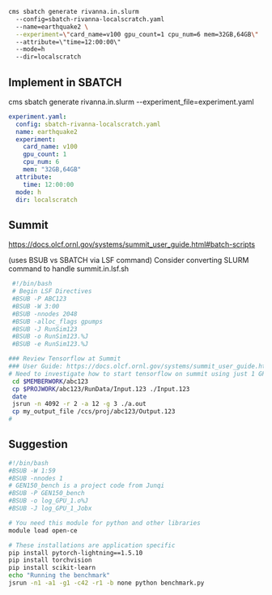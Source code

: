 

```bash
cms sbatch generate rivanna.in.slurm 
  --config=sbatch-rivanna-localscratch.yaml
  --name=earthquake2 \
  --experiment=\"card_name=v100 gpu_count=1 cpu_num=6 mem=32GB,64GB\"
  --attribute=\"time=12:00:00\"
  --mode=h
  --dir=localscratch
```

## Implement in SBATCH
cms sbatch generate rivanna.in.slurm --experiment_file=experiment.yaml

```yaml
experiment.yaml:
  config: sbatch-rivanna-localscratch.yaml
  name: earthquake2
  experiment:
    card_name: v100
    gpu_count: 1
    cpu_num: 6
    mem: "32GB,64GB"
  attribute:
    time: 12:00:00
  mode: h
  dir: localscratch
```



## Summit

https://docs.olcf.ornl.gov/systems/summit_user_guide.html#batch-scripts

(uses BSUB vs SBATCH via LSF command)
Consider converting SLURM command to handle summit.in.lsf.sh

```bash
 #!/bin/bash
 # Begin LSF Directives
 #BSUB -P ABC123
 #BSUB -W 3:00
 #BSUB -nnodes 2048
 #BSUB -alloc_flags gpumps
 #BSUB -J RunSim123
 #BSUB -o RunSim123.%J
 #BSUB -e RunSim123.%J

### Review Tensorflow at Summit
### User Guide: https://docs.olcf.ornl.gov/systems/summit_user_guide.html?highlight=tensorflow#automatic-mixed-precision-amp-in-machine-learning-frameworks
# Need to investigate how to start tensorflow on summit using just 1 GPU
 cd $MEMBERWORK/abc123
 cp $PROJWORK/abc123/RunData/Input.123 ./Input.123
 date
 jsrun -n 4092 -r 2 -a 12 -g 3 ./a.out
 cp my_output_file /ccs/proj/abc123/Output.123
#
 ```
 
## Suggestion
 
 
```bash
#!/bin/bash
#BSUB -W 1:59
#BSUB -nnodes 1
# GEN150_bench is a project code from Junqi
#BSUB -P GEN150_bench
#BSUB -o log_GPU_1.o%J
#BSUB -J log_GPU_1_Jobx

# You need this module for python and other libraries
module load open-ce

# These installations are application specific
pip install pytorch-lightning==1.5.10
pip install torchvision
pip install scikit-learn
echo "Running the benchmark"
jsrun -n1 -a1 -g1 -c42 -r1 -b none python benchmark.py
```
